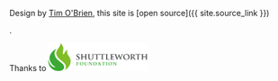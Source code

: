 Design by [Tim O'Brien](https://github.com/t413/SinglePaged), this site is [open source]({{ site.source_link }})

.


Thanks to
<img src="img/shuttleworth_foundation.svg" style="max-height:50px">
